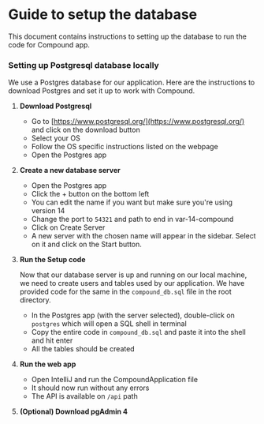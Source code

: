 # Guide to setup the database

This document contains instructions to setting up the database to run the code for Compound app.

### Setting up Postgresql database locally

We use a Postgres database for our application. Here are the instructions to download Postgres and set it up to work with Compound.

1. **Download Postgresql**
    - Go to [https://www.postgresql.org/](https://www.postgresql.org/) and click on the download button
    - Select your OS
    - Follow the OS specific instructions listed on the webpage
    - Open the Postgres app
    
2. **Create a new database server**
    - Open the Postgres app
    - Click the + button on the bottom left
    - You can edit the name if you want but make sure you're using version 14
    - Change the port to `54321` and path to end in var-14-compound
    - Click on Create Server
    - A new server with the chosen name will appear in the sidebar. Select on it and click on the Start button.

1. **Run the Setup code**
    
    Now that our database server is up and running on our local machine, we need to create users and tables used by our application. We have provided code for the same in the `compound_db.sql` file in the root directory.
    
    - In the Postgres app (with the server selected), double-click on `postgres` which will open a SQL shell in terminal
    - Copy the entire code in `compound_db.sql` and paste it into the shell and hit enter
    - All the tables should be created

1. **Run the web app**
    - Open IntelliJ and run the CompoundApplication file
    - It should now run without any errors
    - The API is available on `/api` path
    
2. **(Optional) Download pgAdmin 4**
